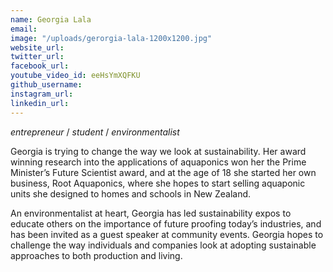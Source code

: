 ```yaml
---
name: Georgia Lala
email: 
image: "/uploads/gerorgia-lala-1200x1200.jpg"
website_url: 
twitter_url: 
facebook_url: 
youtube_video_id: eeHsYmXQFKU
github_username: 
instagram_url: 
linkedin_url: 
---
```


*entrepreneur* / *student* / *environmentalist*

Georgia is trying to change the way we look at sustainability. Her award winning research into the applications of aquaponics won her the Prime Minister’s Future Scientist award, and at the age of 18 she started her own business, Root Aquaponics, where she hopes to start selling aquaponic units she designed to homes and schools in New Zealand.

An environmentalist at heart, Georgia has led sustainability expos to educate others on the importance of future proofing today’s industries, and has been invited as a guest speaker at community events. Georgia hopes to challenge the way individuals and companies look at adopting sustainable approaches to both production and living.
